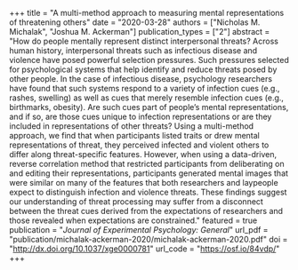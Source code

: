 +++
title = "A multi-method approach to measuring mental representations of threatening others"
date = "2020-03-28"
authors = ["Nicholas M. Michalak", "Joshua M. Ackerman"]
publication_types = ["2"]
abstract = "How do people mentally represent distinct interpersonal threats? Across human history, interpersonal threats such as infectious disease and violence have posed powerful selection pressures. Such pressures selected for psychological systems that help identify and reduce threats posed by other people. In the case of infectious disease, psychology researchers have found that such systems respond to a variety of infection cues (e.g., rashes, swelling) as well as cues that merely resemble infection cues (e.g., birthmarks, obesity). Are such cues part of people’s mental representations, and if so, are those cues unique to infection representations or are they included in representations of other threats? Using a multi-method approach, we find that when participants listed traits or drew mental representations of threat, they perceived infected and violent others to differ along threat-specific features. However, when using a data-driven, reverse correlation method that restricted participants from deliberating on and editing their representations, participants generated mental images that were similar on many of the features that both researchers and laypeople expect to distinguish infection and violence threats. These findings suggest our understanding of threat processing may suffer from a disconnect between the threat cues derived from the expectations of researchers and those revealed when expectations are constrained."
featured = true
publication = "*Journal of Experimental Psychology: General*"
url_pdf = "publication/michalak-ackerman-2020/michalak-ackerman-2020.pdf"
doi = "http://dx.doi.org/10.1037/xge0000781"
url_code = "https://osf.io/84vdp/"
+++
